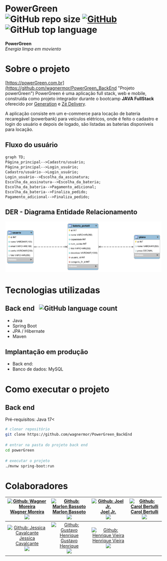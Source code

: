 # PowerGreen<br>![GitHub repo size](https://img.shields.io/github/repo-size/wagnermor/PowerGreen_BackEnd?color=green) [![GitHub](https://img.shields.io/github/license/wagnermor/PowerGreen_BackEnd)](https://github.com/wagnermor/PowerGreen_BackEnd/blob/main/LICENSE) ![GitHub top language](https://img.shields.io/github/languages/top/wagnermor/PowerGreen_BackEnd?color=green)
**PowerGreen**<br>*Energia limpa em moviento*
# Sobre o projeto

[https://powerGreen.com.br](https://github.com/wagnermor/PowerGreen_BackEnd "Projeto powerGreen")
PowerGreen é uma aplicação full stack, web e mobile, construída como projeto integrador durante o bootcamp **JAVA FullStack** oferecido por [Generation](https://brazil.generation.org "Site da Generation") e [Zé Delivery](https://www.ze.delivery "Site do Zé Delivery").

A aplicação consiste em um e-commerce para locação de bateria recaregável (powerbank) para veículos elétricos, onde é feito o cadastro e login do usuário e depois de logado, são listadas as baterias disponíveis para locação.


## Fluxo do usuário 
```mermaid
graph TD;
Página_principal-->Cadastro/usuário;
Página_principal-->Login_usuário;
Cadastro/usuário-->Login_usuário;
Login_usuário-->Escolha_da_assinatura;
Escolha_da_assinatura-->Escolha_da_bateria;
Escolha_da_bateria-->Pagamento_adicional;
Escolha_da_bateria-->Finaliza_pedido;
Pagamento_adicional-->Finaliza_pedido;
```

## DER - Diagrama Entidade Relacionamento
![DER](./assets/DER.png)

# Tecnologias utilizadas
## Back end &nbsp; ![GitHub language count](https://img.shields.io/github/languages/count/wagnermor/PowerGreen_BackEnd?color=green)

- Java
- Spring Boot
- JPA / Hibernate
- Maven

## Implantação em produção
- Back end: 
- Banco de dados: MySQL

# Como executar o projeto

## Back end
Pré-requisitos: Java 17<

```bash
# clonar repositório
git clone https://github.com/wagnermor/PowerGreen_BackEnd

# entrar na pasta do projeto back end
cd powerGreen

# executar o projeto
./mvnw spring-boot:run
```
# Colaboradores

| [![Github: Wagner Moreira](https://wsrv.nl/?url=avatars.githubusercontent.com/u/47096330?v=4&w=100&h=100&fit=cover&mask=circle)<br>Wagner Moreira<br>![](https://img.shields.io/github/followers/wagnermor?style=social)](https://github.com/wagnermor) | [![Github: Marlon Bassoto](https://wsrv.nl/?url=avatars.githubusercontent.com/u/120661184?v=4&w=100&h=100&fit=cover&mask=circle)<br>Marlon Bassoto<br>![](https://img.shields.io/github/followers/Killbazz?style=social)](https://github.com/Killbazz) | [![Github: Joel Jr.](https://wsrv.nl/?url=https://avatars.githubusercontent.com/u/120653890?v=4&w=100&h=100&fit=cover&mask=circle)<br>Joel Jr.<br>![](https://img.shields.io/github/followers/Joeljrbeginner?style=social)](https://github.com/Joeljrbeginner) | [![Github: Carol Bertulli](https://wsrv.nl/?url=https://avatars.githubusercontent.com/u/120660461?v=4&w=100&h=100&fit=cover&mask=circle)<br>Carol Bertulli<br>![](https://img.shields.io/github/followers/CarolBertulli?style=social)](https://github.com/CarolBertulli) |
|:---:|:---:|:---:|:---:|
| [![Github: Jessica Cavalcante](https://wsrv.nl/?url=https://avatars.githubusercontent.com/u/120189007?v=4&w=100&h=100&fit=cover&mask=circle)<br>Jessica Cavalcante<br>![](https://img.shields.io/github/followers/jess59cavalcante?style=social)](https://github.com/jess59cavalcante) | [![Github: Gustavo Henrique](https://wsrv.nl/?url=https://avatars.githubusercontent.com/u/117678443?v=4&w=100&h=100&fit=cover&mask=circle)<br>Gustavo Henrique<br>![](https://img.shields.io/github/followers/Jotapppe?style=social)](https://github.com/Jotapppe) | [![Github: Henrique Vieira](https://wsrv.nl/?url=https://static.dicionariodesimbolos.com.br/upload/c9/f0/aguia-3_xl.jpeg&w=100&h=100&fit=cover&mask=circle)<br>Henrique Vieira<br>![](https://img.shields.io/github/followers/wagnermor?style=social)](https://google.com) |  |
